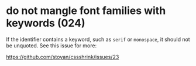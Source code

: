 # do not mangle font families with keywords (024)

If the identifier contains a keyword, such as `serif` or `monospace`, it should
not be unquoted. See this issue for more:

https://github.com/stoyan/cssshrink/issues/23
